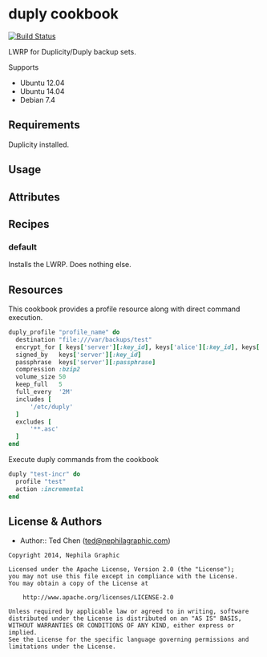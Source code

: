 duply cookbook
==============
[![Build Status](https://travis-ci.org/nephilagraphic-cookbooks/duply.svg?branch=master)](https://travis-ci.org/nephilagraphic-cookbooks/duply)

LWRP for Duplicity/Duply backup sets.

Supports

* Ubuntu 12.04
* Ubuntu 14.04
* Debian 7.4


Requirements
------------

Duplicity installed.


Usage
-----

Attributes
----------

Recipes
-------

### default
Installs the LWRP.  Does nothing else.


Resources
---------
This cookbook provides a profile resource along with direct command execution.

```ruby
duply_profile "profile_name" do
  destination "file:///var/backups/test"
  encrypt_for [ keys['server'][:key_id], keys['alice'][:key_id], keys['bob'][:key_id] ]
  signed_by   keys['server'][:key_id]
  passphrase  keys['server'][:passphrase]
  compression :bzip2
  volume_size 50
  keep_full   5
  full_every  '2M'
  includes [
      '/etc/duply'
  ]
  excludes [
      '**.asc'
  ]
end
```

Execute duply commands from the cookbook

```ruby
duply "test-incr" do
  profile "test"
  action :incremental
end
```



License & Authors
-----------------
- Author:: Ted Chen (<ted@nephilagraphic.com>)

```text
Copyright 2014, Nephila Graphic

Licensed under the Apache License, Version 2.0 (the "License");
you may not use this file except in compliance with the License.
You may obtain a copy of the License at

    http://www.apache.org/licenses/LICENSE-2.0

Unless required by applicable law or agreed to in writing, software
distributed under the License is distributed on an "AS IS" BASIS,
WITHOUT WARRANTIES OR CONDITIONS OF ANY KIND, either express or implied.
See the License for the specific language governing permissions and
limitations under the License.
```
